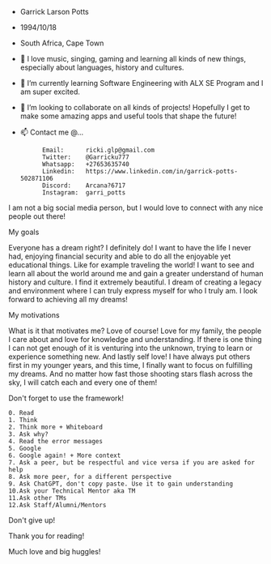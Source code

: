 - Garrick Larson Potts
- 1994/10/18
- South Africa, Cape Town

- 👀 I love music, singing, gaming and learning all kinds of new things, especially about languages, history and cultures.
- 🌱 I’m currently learning Software Engineering with ALX SE Program and I am super excited.
- 💞️ I’m looking to collaborate on all kinds of projects! Hopefully I get to make some amazing apps and useful tools that shape the future!
- 📫 Contact me @...

            Email:      ricki.glp@gmail.com
            Twitter:    @Garricku777
            Whatsapp:   +27653635740
            Linkedin:   https://www.linkedin.com/in/garrick-potts-502871106
            Discord:    Arcana?6717
            Instagram:  garri_potts

I am not a big social media person, but I would love to connect with any nice people out there!

My goals

Everyone has a dream right? I definitely do! I want to have the life I never had, enjoying financial security and able to do all the enjoyable yet
educational things. Like for example traveling the world!
I want to see and learn all about the world around me and gain a greater understand of human history and culture. I find it extremely beautiful. 
I dream of creating a legacy and environment where I can truly express myself for who I truly am. I look forward to achieving all my dreams!

My motivations

What is it that motivates me? Love of course!
Love for my family, the people I care about and love for knowledge and understanding.
If there is one thing I can not get enough of it is venturing into the unknown, trying to learn or experience something new.
And lastly self love! I have always put others first in my younger years, and this time, I finally want to focus on fulfilling my dreams.
And no matter how fast those shooting stars flash across the sky, I will catch each and every one of them!

Don't forget to use the framework!

    0. Read
    1. Think
    2. Think more + Whiteboard
    3. Ask why?
    4. Read the error messages
    5. Google
    6. Google again! + More context
    7. Ask a peer, but be respectful and vice versa if you are asked for help
    8. Ask more peer, for a different perspective
    9. Ask ChatGPT, don't copy paste. Use it to gain understanding
    10.Ask your Technical Mentor aka TM
    11.Ask other TMs
    12.Ask Staff/Alumni/Mentors

Don't give up!

Thank you for reading!

Much love and big huggles!
<!---
Garricku/Garricku is a ✨ special ✨ repository because its `README.md` (this file) appears on your GitHub profile.
You can click the Preview link to take a look at your changes.
--->
